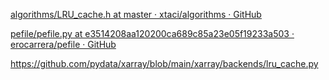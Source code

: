 [algorithms/LRU_cache.h at master · xtaci/algorithms · GitHub](https://github.com/xtaci/algorithms/blob/master/include/LRU_cache.h)

[pefile/pefile.py at e3514208aa120200ca689c85a23e05f19233a503 · erocarrera/pefile · GitHub](https://github.com/erocarrera/pefile/blob/e3514208aa120200ca689c85a23e05f19233a503/pefile.py#L46-L64)

https://github.com/pydata/xarray/blob/main/xarray/backends/lru_cache.py
